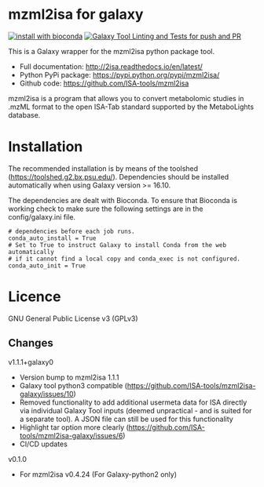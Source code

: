 mzml2isa for galaxy
===============

[![install with bioconda](https://img.shields.io/badge/install%20with-bioconda-brightgreen.svg?style=flat-square)](http://bioconda.github.io/recipes/mzml2isa/README.html) [![Galaxy Tool Linting and Tests for push and PR](https://github.com/ISA-tools/mzml2isa-galaxy/actions/workflows/pr.yaml/badge.svg?branch=master)](https://github.com/ISA-tools/mzml2isa-galaxy/actions/workflows/pr.yaml)

This is a Galaxy wrapper for the mzml2isa python package tool.

- Full documentation: http://2isa.readthedocs.io/en/latest/
- Python PyPi package: https://pypi.python.org/pypi/mzml2isa/
- Github code: https://github.com/ISA-tools/mzml2isa

mzml2isa is a program that allows you to convert metabolomic studies in .mzML format to the open ISA-Tab standard supported by the MetaboLights database.

Installation
===============

The recommended installation is by means of the toolshed (https://toolshed.g2.bx.psu.edu/). Dependencies should be installed automatically when using Galaxy version >= 16.10. 

The dependencies are dealt with Bioconda. To ensure that Bioconda is working check to make sure the following settings are in the config/galaxy.ini file.

```
# dependencies before each job runs.
conda_auto_install = True
# Set to True to instruct Galaxy to install Conda from the web automatically
# if it cannot find a local copy and conda_exec is not configured.
conda_auto_init = True
```


Licence
===============
GNU General Public License v3 (GPLv3)


Changes
-------------------------
v1.1.1+galaxy0
  - Version bump to mzml2isa 1.1.1
  - Galaxy tool python3 compatible (https://github.com/ISA-tools/mzml2isa-galaxy/issues/10)
  - Removed functionality to add additional usermeta data for ISA directly via individual Galaxy Tool inputs (deemed unpractical - and is suited for a separate tool). A JSON file can still be used for this functionality  
  - Highlight tar option more clearly (https://github.com/ISA-tools/mzml2isa-galaxy/issues/6)
  - CI/CD updates

v0.1.0
  - For  mzml2isa v0.4.24 (For Galaxy-python2 only)